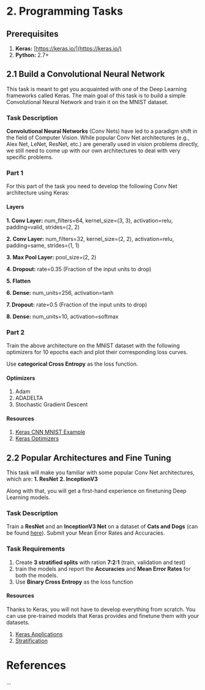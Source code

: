 # 2. Programming Tasks

## Prerequisites
1. **Keras:** [https://keras.io/](https://keras.io/)
2. **Python:** 2.7+

## 2.1 Build a Convolutional Neural Network

This task is meant to get you acquainted with one of the Deep Learning frameworks called Keras.
The main goal of this task is to build a simple Convolutional Neural Network and train it on the MNIST dataset.

### Task Description
**Convolutional Neural Networks** (Conv Nets) have led to a paradigm shift in the field of Computer Vision.
While popular Conv Net architectures (e.g., Alex Net, LeNet, ResNet, etc.) are generally used in vision problems directly,
 we still need to come up with our own architectures to deal with very specific problems.

### Part 1
For this part of the task you need to develop the following Conv Net architecture using Keras:

#### Layers

**1. Conv Layer:** num_filters=64,  kernel_size=(3, 3), activation=relu, padding=valid, strides=(2, 2)

**2. Conv Layer:** num_filters=32,  kernel_size=(2, 2), activation=relu, padding=same, strides=(1, 1)

**3. Max Pool Layer:** pool_size=(2, 2)

**4. Dropout:** rate=0.35 (Fraction of the input units to drop)

**5. Flatten**

**6. Dense:** num_units=256, activation=tanh

**7. Dropout:** rate=0.5 (Fraction of the input units to drop)

**8. Dense:** num_units=10, activation=softmax

### Part 2

Train the above architecture on the MNIST dataset with the following optimizers for 10 epochs each and plot 
their corresponding loss curves.

Use **categorical Cross Entropy** as the loss function.

#### Optimizers

1. Adam
2. ADADELTA
3. Stochastic Gradient Descent

#### Resources
1. [Keras CNN MNIST Example](https://github.com/fchollet/keras/blob/master/examples/mnist_cnn.py)
2. [Keras Optimizers](https://keras.io/optimizers/)


## 2.2 Popular Architectures and Fine Tuning

This task will make you familiar with some popular Conv Net architectures, which are:
**1. ResNet**
**2. InceptionV3**

Along with that, you will get a first-hand experience on finetuning Deep Learning models.

### Task Description
Train a **ResNet** and an **InceptionV3 Net** on a dataset of **Cats and Dogs** 
(can be found [here](https://www.kaggle.com/c/dogs-vs-cats/data)). Submit your Mean Error Rates and Accuracies.

### Task Requirements

1. Create **3 stratified splits** with ration **7:2:1** (train, validation and test)
2. train the models and report the **Accuracies** and **Mean Error Rates** for both the models.
3. Use **Binary Cross Entropy** as the loss function

#### Resources
Thanks to Keras, you will not have to develop everything from scratch. You can use pre-trained models that Keras provides and finetune them with your datasets.

1. [Keras Applications](https://keras.io/applications/)
2. [Stratification](http://scikit-learn.org/stable/modules/generated/sklearn.model_selection.StratifiedKFold.html)

# References
...
